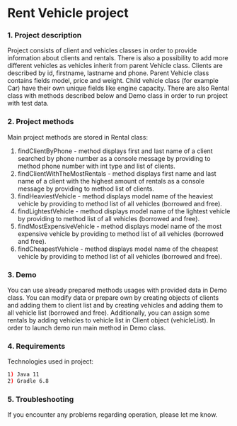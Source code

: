 # Rent Vehicle project

### 1. Project description
Project consists of client and vehicles classes in order to provide information about clients and rentals. There is also a possibility to add more different vehicles as vehicles inherit from parent Vehicle class.
Clients are described by id, firstname, lastname and phone. Parent Vehicle class contains fields model, price and weight. Child vehicle class (for example Car) have their own unique fields like engine capacity. There are also Rental class with methods described below and Demo class in order to run project with test data. 

### 2. Project methods
Main project methods are stored in Rental class:
1. findClientByPhone - method displays first and last name of a client searched by phone number as a console message by providing to method phone number with int type and list of clients.
2. findClientWithTheMostRentals - method displays first name and last name of a client with the highest amount of rentals as a console message by providing to method list of clients.
3. findHeaviestVehicle - method displays model name of the heaviest vehicle by providing to method list of all vehicles (borrowed and free).
4. findLightestVehicle - method displays model name of the lightest vehicle by providing to method list of all vehicles (borrowed and free).
5. findMostExpensiveVehicle - method displays model name of the most expensive vehicle by providing to method list of all vehicles (borrowed and free).
5. findCheapestVehicle - method displays model name of the cheapest vehicle by providing to method list of all vehicles (borrowed and free).

### 3. Demo
You can use already prepared methods usages with provided data in Demo class. You can modify data or prepare own by creating objects of clients and adding them to client list and by creating vehicles and adding them to all vehicle list (borrowed and free). Additionally, you can assign some rentals by adding vehicles to vehicle list in Client object (vehicleList).
In order to launch demo run main method in Demo class.

### 4. Requirements
Technologies used in project:
```bash
1) Java 11
2) Gradle 6.8
```

### 5. Troubleshooting
If you encounter any problems regarding operation, please let me know. 
